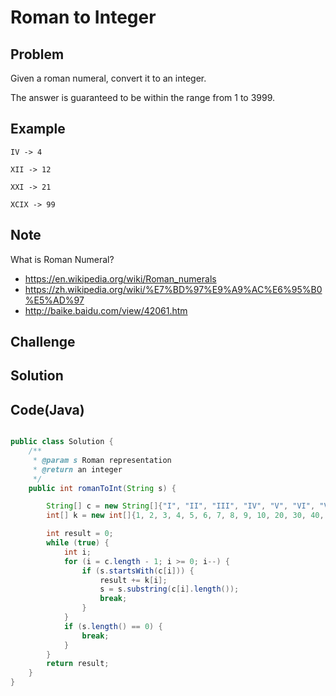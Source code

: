 Roman to Integer
===


Problem
-------

Given a roman numeral, convert it to an integer.

The answer is guaranteed to be within the range from 1 to 3999.

Example
-------

    IV -> 4
    
    XII -> 12
    
    XXI -> 21
    
    XCIX -> 99

Note
---------

What is Roman Numeral?

- https://en.wikipedia.org/wiki/Roman_numerals
- https://zh.wikipedia.org/wiki/%E7%BD%97%E9%A9%AC%E6%95%B0%E5%AD%97
- http://baike.baidu.com/view/42061.htm

Challenge
---------

Solution
--------


Code(Java)
----------

```java

public class Solution {
    /**
     * @param s Roman representation
     * @return an integer
     */
    public int romanToInt(String s) {

        String[] c = new String[]{"I", "II", "III", "IV", "V", "VI", "VII", "VIII", "IX", "X", "XX", "XXX", "XL", "L", "LX", "LXX", "LXXX", "XC", "C", "CC", "CCC", "CD", "D", "DC", "DCC", "DCCC", "CM", "M", "MM", "MMM"};
        int[] k = new int[]{1, 2, 3, 4, 5, 6, 7, 8, 9, 10, 20, 30, 40, 50, 60, 70, 80, 90, 100, 200, 300, 400, 500, 600, 700, 800, 900, 1000, 2000, 3000};

        int result = 0;
        while (true) {
            int i;
            for (i = c.length - 1; i >= 0; i--) {
                if (s.startsWith(c[i])) {
                    result += k[i];
                    s = s.substring(c[i].length());
                    break;
                }
            }
            if (s.length() == 0) {
                break;
            }
        }
        return result;
    }
}

```